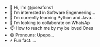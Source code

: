 - 👋 Hi, I’m @joseafons1
- 👀 I’m interested in Software Engeneering...
- 🌱 I’m currently learning Python and Java...
- 💞️ I’m looking to collaborate on WhatsAp 
- 📫 How to reach me by my be loved Ones
- 😄 Pronouns: Upepo...
- ⚡ Fun fact: ...

<!---
joseafons1/joseafons1 is a ✨ special ✨ repository because its `README.md` (this file) appears on your GitHub profile.
You can click the Preview link to take a look at your changes.
--->
